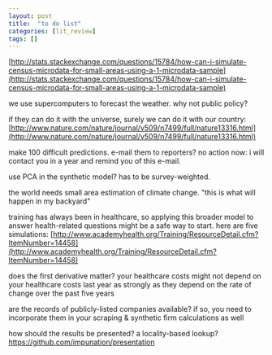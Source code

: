 ```yaml
---
layout: post
title:  "to do list"
categories: [lit_review]
tags: []
---
```



[http://stats.stackexchange.com/questions/15784/how-can-i-simulate-census-microdata-for-small-areas-using-a-1-microdata-sample](http://stats.stackexchange.com/questions/15784/how-can-i-simulate-census-microdata-for-small-areas-using-a-1-microdata-sample)

we use supercomputers to forecast the weather.  why not public policy?

if they can do it with the universe, surely we can do it with our country: [http://www.nature.com/nature/journal/v509/n7499/full/nature13316.html](http://www.nature.com/nature/journal/v509/n7499/full/nature13316.html)

make 100 difficult predictions.  e-mail them to reporters?  no action now: i will contact you in a year and remind you of this e-mail.

use PCA in the synthetic model?  has to be survey-weighted.

the world needs small area estimation of climate change.  "this is what will happen in my backyard"

training has always been in healthcare, so applying this broader model to answer health-related questions might be a safe way to start.  here are five simulations: [http://www.academyhealth.org/Training/ResourceDetail.cfm?ItemNumber=14458](http://www.academyhealth.org/Training/ResourceDetail.cfm?ItemNumber=14458)

does the first derivative matter?  your healthcare costs might not depend on your healthcare costs last year as strongly as they depend on the rate of change over the past five years

are the records of publicly-listed companies available?  if so, you need to incorporate them in your scraping & synthetic firm calculations as well

how should the results be presented?  a locality-based lookup?  https://github.com/impunation/presentation


